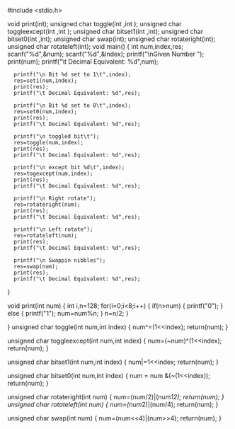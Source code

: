 #include <stdio.h>

void print(int);
unsigned char toggle(int ,int );
unsigned char toggleexcept(int ,int );
unsigned char bitset1(int ,int);
unsigned char bitset0(int ,int);
unsigned char swap(int);
unsigned char rotateright(int);
unsigned char rotateleft(int);
void main() 
{
      int num,index,res;
      scanf("%d",&num);
      scanf("%d",&index);
      printf("\nGiven Number ");
      print(num);
      printf("\t Decimal Equivalent: %d",num);
      
      printf("\n Bit %d set to 1\t",index);
      res=set1(num,index);
      print(res);
      printf("\t Decimal Equivalent: %d",res);

      printf("\n Bit %d set to 0\t",index);
      res=set0(num,index);
      print(res);
      printf("\t Decimal Equivalent: %d",res);

      printf("\n toggled bit\t");
      res=toggle(num,index);
      print(res);
      printf("\t Decimal Equivalent: %d",res);

      printf("\n except bit %d\t",index);
      res=togexcept(num,index);
      print(res);
      printf("\t Decimal Equivalent: %d",res);

      printf("\n Right rotate");
      res=rotateright(num);
      print(res);
      printf("\t Decimal Equivalent: %d",res);

      printf("\n Left rotate");
      res=rotateleft(num);
      print(res);
      printf("\t Decimal Equivalent: %d",res);

      printf("\n Swappin nibbles");
      res=swap(num);
      print(res);
      printf("\t Decimal Equivalent: %d",res);
}

void print(int num)
{
	    int i,n=128;
	    for(i=0;i<8;i++)
	    {
		        if(n>num)
		        {
			              printf("0");
		        }
		        else
		        {
			              printf("1");
			              num=num%n;
		        }
		        n=n/2;
	    }

}
unsigned char toggle(int num,int index)
{
      num^=(1<<index); 
      return(num);
}

unsigned char toggleexcept(int num,int index)
{
      num=(~num)^(1<<index);
      return(num);
}

unsigned char bitset1(int num,int index)
{
      num|=1<<index;
      return(num);
}

unsigned char bitset0(int num,int index)
{
      num = num &(~(1<<index));
      return(num);
}

unsigned char rotateright(int num)
{
      num=(num/2)|(num*12);
      return(num);
}
unsigned char rotateleft(int num)
{
      num=(num*2)|(num/4); 
      return(num);
}

unsigned char swap(int num)
{
    num=(num<<4)|(num>>4);
    return(num);
}
